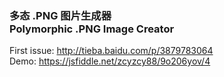 ### 多态 .PNG 图片生成器 <br> Polymorphic .PNG Image Creator  

First issue: http://tieba.baidu.com/p/3879783064  
Demo: https://jsfiddle.net/zcyzcy88/9o206yov/4
